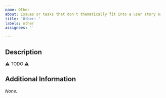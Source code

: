 ```yaml
---
name: Other
about: Issues or tasks that don't thematically fit into a user story or bug.
title: 'Other: '
labels: other
assignees: ''

---
```


## Description

⚠️ TODO ⚠️

## Additional Information

_None._
